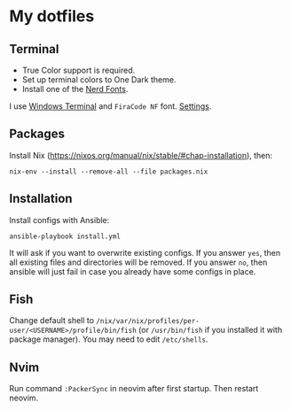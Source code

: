 # My dotfiles

## Terminal 

* True Color support is required.
* Set up terminal colors to One Dark theme.
* Install one of the [Nerd Fonts](https://github.com/ryanoasis/nerd-fonts).

I use [Windows Terminal](https://github.com/microsoft/terminal) and `FiraCode NF` font.
[Settings](wt/settings.json).

## Packages

Install Nix (https://nixos.org/manual/nix/stable/#chap-installation), then:

```
nix-env --install --remove-all --file packages.nix
```

## Installation

Install configs with Ansible:

```
ansible-playbook install.yml
```

It will ask if you want to overwrite existing configs. If you answer `yes`, then all existing
files and directories will be removed. If you answer `no`, then ansible will just fail in case
you already have some configs in place.

## Fish

Change default shell to `/nix/var/nix/profiles/per-user/<USERNAME>/profile/bin/fish`
(or `/usr/bin/fish` if you installed it with package manager).
You may need to edit `/etc/shells`.

## Nvim

Run command `:PackerSync` in neovim after first startup. Then restart neovim.

